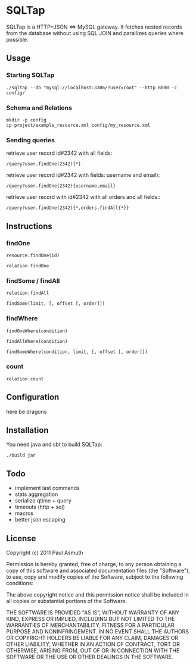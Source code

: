 SQLTap
======

SQLTap is a HTTP+JSON <=> MySQL gateway. It fetches nested records from the
database without using SQL JOIN and parallizes queries where possible.


Usage
-----

### Starting SQLTap

    ./sqltap --db "mysql://localhost:3306/?user=root" --http 8080 -c config/


### Schema and Relations

    mkdir -p config
    cp project/example_resource.xml config/my_resource.xml


### Sending queries

retrieve user record id#2342 with all fields:

    /query?user.findOne(2342){*}

retrieve user record id#2342 with fields: username and email):

    /query?user.findOne(2342){username,email}

retrieve user record with id#2342 with all orders and all fields::

    /query?user.findOne(2342){*,orders.findAll{*}}


Instructions
------------

### findOne

    resource.findOne(id)

    relation.findOne



### findSome / findAll

    relation.findAll

    findSome(limit, [, offset [, order]])


### findWhere

    findOneWhere(condition)

    findAllWhere(condition)

    findSomeWhere(condition, limit, [, offset [, order]])


### count

    relation.count



Configuration
-------------

here be dragons

Installation
------------

You need java and sbt to build SQLTap:

    ./build jar


Todo
----

+ implement last commands
+ stats aggregation
+ serialize qtime + query
+ timeouts (http + sql)
+ macros
+ better json escaping

License
-------

Copyright (c) 2011 Paul Asmuth

Permission is hereby granted, free of charge, to any person obtaining
a copy of this software and associated documentation files (the
"Software"), to use, copy and modify copies of the Software, subject 
to the following conditions:

The above copyright notice and this permission notice shall be
included in all copies or substantial portions of the Software.

THE SOFTWARE IS PROVIDED "AS IS", WITHOUT WARRANTY OF ANY KIND,
EXPRESS OR IMPLIED, INCLUDING BUT NOT LIMITED TO THE WARRANTIES OF
MERCHANTABILITY, FITNESS FOR A PARTICULAR PURPOSE AND
NONINFRINGEMENT. IN NO EVENT SHALL THE AUTHORS OR COPYRIGHT HOLDERS BE
LIABLE FOR ANY CLAIM, DAMAGES OR OTHER LIABILITY, WHETHER IN AN ACTION
OF CONTRACT, TORT OR OTHERWISE, ARISING FROM, OUT OF OR IN CONNECTION
WITH THE SOFTWARE OR THE USE OR OTHER DEALINGS IN THE SOFTWARE.

